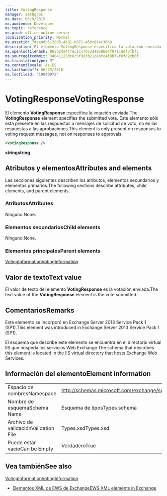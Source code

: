 ```yaml
---
title: VotingResponse
manager: sethgros
ms.date: 03/9/2015
ms.audience: Developer
ms.topic: reference
ms.prod: office-online-server
localization_priority: Normal
ms.assetid: 7dae4db5-28d3-4b81-b071-458c814c36b9
description: El elemento VotingResponse especifica la votación enviada. Este elemento sólo está presente en las respuestas a mensajes de solicitud de voto, no en las respuestas a las aprobaciones.
ms.openlocfilehash: 865b24a4f7ec1cc7b53d4928b04f071cddf5fbfc
ms.sourcegitcommit: 34041125dc8c5f993b21cebfc4f8b72f0fd2cb6f
ms.translationtype: MT
ms.contentlocale: es-ES
ms.lasthandoff: 06/25/2018
ms.locfileid: "19840972"
---
```

# <a name="votingresponse"></a><span data-ttu-id="1d171-104">VotingResponse</span><span class="sxs-lookup"><span data-stu-id="1d171-104">VotingResponse</span></span>

<span data-ttu-id="1d171-105">El elemento **VotingResponse** especifica la votación enviada.</span><span class="sxs-lookup"><span data-stu-id="1d171-105">The **VotingResponse** element specifies the submitted vote.</span></span> <span data-ttu-id="1d171-106">Este elemento sólo está presente en las respuestas a mensajes de solicitud de voto, no en las respuestas a las aprobaciones.</span><span class="sxs-lookup"><span data-stu-id="1d171-106">This element is only present on responses to voting request messages, not on responses to approvals.</span></span> 
  
```XML
<VotingResponse />
```

 <span data-ttu-id="1d171-107">**string**</span><span class="sxs-lookup"><span data-stu-id="1d171-107">**string**</span></span>
## <a name="attributes-and-elements"></a><span data-ttu-id="1d171-108">Atributos y elementos</span><span class="sxs-lookup"><span data-stu-id="1d171-108">Attributes and elements</span></span>

<span data-ttu-id="1d171-109">Las secciones siguientes describen los atributos, elementos secundarios y elementos primarios.</span><span class="sxs-lookup"><span data-stu-id="1d171-109">The following sections describe attributes, child elements, and parent elements.</span></span>
  
### <a name="attributes"></a><span data-ttu-id="1d171-110">Atributos</span><span class="sxs-lookup"><span data-stu-id="1d171-110">Attributes</span></span>

<span data-ttu-id="1d171-111">Ninguno.</span><span class="sxs-lookup"><span data-stu-id="1d171-111">None.</span></span>
  
### <a name="child-elements"></a><span data-ttu-id="1d171-112">Elementos secundarios</span><span class="sxs-lookup"><span data-stu-id="1d171-112">Child elements</span></span>

<span data-ttu-id="1d171-113">Ninguno.</span><span class="sxs-lookup"><span data-stu-id="1d171-113">None.</span></span>
  
### <a name="parent-elements"></a><span data-ttu-id="1d171-114">Elementos principales</span><span class="sxs-lookup"><span data-stu-id="1d171-114">Parent elements</span></span>

[<span data-ttu-id="1d171-115">VotingInformation</span><span class="sxs-lookup"><span data-stu-id="1d171-115">VotingInformation</span></span>](votinginformation.md)
  
## <a name="text-value"></a><span data-ttu-id="1d171-116">Valor de texto</span><span class="sxs-lookup"><span data-stu-id="1d171-116">Text value</span></span>

<span data-ttu-id="1d171-117">El valor de texto del elemento **VotingResponse** es la votación enviada.</span><span class="sxs-lookup"><span data-stu-id="1d171-117">The text value of the **VotingResponse** element is the vote submitted.</span></span> 
  
## <a name="remarks"></a><span data-ttu-id="1d171-118">Comentarios</span><span class="sxs-lookup"><span data-stu-id="1d171-118">Remarks</span></span>

<span data-ttu-id="1d171-119">Este elemento se incorporó en Exchange Server 2013 Service Pack 1 (SP1).</span><span class="sxs-lookup"><span data-stu-id="1d171-119">This element was introduced in Exchange Server 2013 Service Pack 1 (SP1).</span></span>
  
<span data-ttu-id="1d171-120">El esquema que describe este elemento se encuentra en el directorio virtual IIS que hospeda los servicios Web Exchange.</span><span class="sxs-lookup"><span data-stu-id="1d171-120">The schema that describes this element is located in the IIS virtual directory that hosts Exchange Web Services.</span></span>
  
## <a name="element-information"></a><span data-ttu-id="1d171-121">Información del elemento</span><span class="sxs-lookup"><span data-stu-id="1d171-121">Element information</span></span>

|||
|:-----|:-----|
|<span data-ttu-id="1d171-122">Espacio de nombres</span><span class="sxs-lookup"><span data-stu-id="1d171-122">Namespace</span></span>  <br/> |http://schemas.microsoft.com/exchange/services/2006/types  <br/> |
|<span data-ttu-id="1d171-123">Nombre de esquema</span><span class="sxs-lookup"><span data-stu-id="1d171-123">Schema Name</span></span>  <br/> |<span data-ttu-id="1d171-124">Esquema de tipos</span><span class="sxs-lookup"><span data-stu-id="1d171-124">Types schema</span></span>  <br/> |
|<span data-ttu-id="1d171-125">Archivo de validación</span><span class="sxs-lookup"><span data-stu-id="1d171-125">Validation File</span></span>  <br/> |<span data-ttu-id="1d171-126">Types.xsd</span><span class="sxs-lookup"><span data-stu-id="1d171-126">Types.xsd</span></span>  <br/> |
|<span data-ttu-id="1d171-127">Puede estar vacío</span><span class="sxs-lookup"><span data-stu-id="1d171-127">Can be Empty</span></span>  <br/> |<span data-ttu-id="1d171-128">Verdadero</span><span class="sxs-lookup"><span data-stu-id="1d171-128">True</span></span>  <br/> |
   
## <a name="see-also"></a><span data-ttu-id="1d171-129">Vea también</span><span class="sxs-lookup"><span data-stu-id="1d171-129">See also</span></span>



[<span data-ttu-id="1d171-130">VotingInformation</span><span class="sxs-lookup"><span data-stu-id="1d171-130">VotingInformation</span></span>](votinginformation.md)


- [<span data-ttu-id="1d171-131">Elementos XML de EWS de Exchange</span><span class="sxs-lookup"><span data-stu-id="1d171-131">EWS XML elements in Exchange</span></span>](ews-xml-elements-in-exchange.md)

